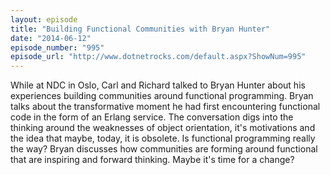 ```yaml
---
layout: episode
title: "Building Functional Communities with Bryan Hunter"
date: "2014-06-12"
episode_number: "995"
episode_url: "http://www.dotnetrocks.com/default.aspx?ShowNum=995"
---
```


While at NDC in Oslo, Carl and Richard talked to Bryan Hunter about his experiences building communities around functional programming. Bryan talks about the transformative moment he had first encountering functional code in the form of an Erlang service. The conversation digs into the thinking around the weaknesses of object orientation, it's motivations and the idea that maybe, today, it is obsolete. Is functional programming really the way? Bryan discusses how communities are forming around functional that are inspiring and forward thinking. Maybe it's time for a change?
